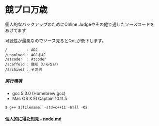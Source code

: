 # 競プロ万歳

個人的なバックアップのためにOnline Judgeやその他で通したソースコードをあげてます

可読性が最悪なのでソース見るとQoLが低下します。

```
/         : AOJ
/unsolved : AOJ未AC
/atcoder  : Atcoder
/scaffold : 雛形（いらない）
/archives : その他
```
##### 実行環境
- gcc 5.3.0 (Homebrew gcc)
- Mac OS X El Captain 10.11.5

```
$ g++ $(filename) -std=c++11 -Wall -O2
```

#### [個人的に得た知見 - node.md](./note.md)
